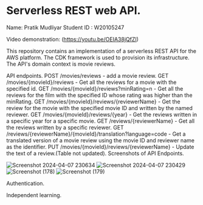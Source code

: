 # Serverless REST web API.

Name: Pratik Mudliyar
Student ID : W20105247

Video demonstration:  (https://youtu.be/OEIA38jQfZI)

This repository contains an implementation of a serverless REST API for the AWS platform. The CDK framework is used to provision its infrastructure. The API's domain context is movie reviews.

API endpoints.
POST /movies/reviews - add a movie review.
GET /movies/{movieId}/reviews - Get all the reviews for a movie with the specified id.
GET /movies/{movieId}/reviews?minRating=n - Get all the reviews for the film with the specified ID whose rating was higher than the minRating.
GET /movies/{movieId}/reviews/{reviewerName} - Get the review for the movie with the specified movie ID and written by the named reviewer.
GET /movies/{movieId}/reviews/{year} - Get the reviews written in a specific year for a specific movie.
GET /reviews/{reviewerName} - Get all the reviews written by a specific reviewer.
GET /reviews/{reviewerName}/{movieId}/translation?language=code - Get a translated version of a movie review using the movie ID and reviewer name as the identifier.
PUT /movies/{movieId}/reviews/{reviewerName} - Update the text of a review.(Table not updated).
Screenshots of API Endpoints.

![Screenshot 2024-04-07 230634](https://github.com/Prratiiik/moviereviews/assets/144805450/5fc20a7b-0a1f-4c4a-b34f-c03093866e57)
![Screenshot 2024-04-07 230429](https://github.com/Prratiiik/moviereviews/assets/144805450/e3dd3bb3-56e0-4b38-b955-4ee221eadfb9)
![Screenshot (178)](https://github.com/Prratiiik/moviereviews/assets/144805450/5009b8d1-eb20-4913-9f90-4e0bc52993ed)
![Screenshot (179)](https://github.com/Prratiiik/moviereviews/assets/144805450/36273cc3-dd63-453b-b54d-21d1cdc95eb5)







Authentication.


Independent learning.
